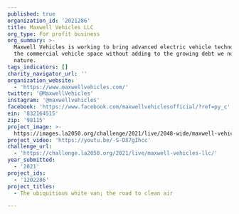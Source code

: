 ```yaml
---
published: true
organization_id: '2021286'
title: Maxwell Vehicles LLC
org_type: For profit business
org_summary: >-
  Maxwell Vehicles is working to bring advanced electric vehicle technology to
  the commercial vehicle space without adding to the growing debt we now owe
  nature.
tags_indicators: []
charity_navigator_url: ''
organization_website:
  - 'https://www.maxwellvehicles.com/'
twitter: '@MaxwellVehicles'
instagram: '@maxwellvehicles'
facebook: 'https://www.facebook.com/maxwellvehiclesofficial/?ref=py_c'
ein: '832164515'
zip: '98115'
project_image: >-
  https://images.la2050.org/challenge/2021/live/2048-wide/maxwell-vehicles-llc.jpg
project_video: 'https://youtu.be/-S-DX7gIhcc'
challenge_url:
  - 'https://challenge.la2050.org/2021/live/maxwell-vehicles-llc/'
year_submitted:
  - '2021'
project_ids:
  - '1202286'
project_titles:
  - The ubiquitious white van; the road to clean air

---
```

